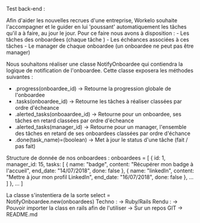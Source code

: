 Test back-end :

Afin d'aider les nouvelles recrues d'une entreprise, Workelo souhaite l'accompagner et le guider
en lui 'poussant' automatiquement les tâches qu'il a à faire, au jour le jour.
Pour ce faire nous avons à disposition :
    - Les tâches des onboardees (chaque tâche )
    - Les échéances associées à ces tâches
    - Le manager de chaque onboardee (un onboardee ne peut pas être manager)

Nous souhaitons réaliser une classe NotifyOnboardee qui contiendra la logique de notification
de l'onboardee. Cette classe exposera les méthodes suivantes :
  - .progress(onboardee_id)           -> Retourne la progression globale de l'onboardee
  - .tasks(onboardee_id)              -> Retourne les tâches à réaliser classées par ordre d'écheance
  - .alerted_tasks(onboaardee_id)     -> Retourne pour un onboardee, ses tâches en retard classées par ordre d'écheance
  - .alerted_tasks(manager_id)        -> Retourne pour un manager, l'ensemble des tâches en retard de ses onboardees classées par ordre d'échance
  - .done(task_name)=(boolean)        -> Met à jour le status d'une tâche (fait / pas fait)

Structure de donnée de nos onboardees :
onboardees = [
    { id: 1, manager_id: 15,
      tasks: [
              { name: "badge", content: "Récupérer mon badge à l'accueil", end_date: "14/07/2018", done: false },
              { name: "linkedIn", content: "Mettre à jour mon profil LinkedIn", end_date: "16/07/2018", done: false },
              ...
            ]
    },
    ...
]

La classe s'instentiera de la sorte select = NotifyOnboardee.new(onboardees)
Techno :
-> Ruby/Rails
Rendu :
    -> Pouvoir importer la class en rails afin de l'utiliser
    -> Sur un repos GIT
    -> README.md
